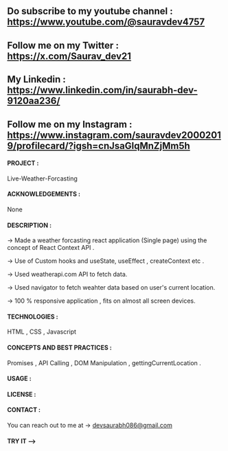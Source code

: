 ## Do subscribe to my youtube channel : https://www.youtube.com/@sauravdev4757
## Follow me on my Twitter : https://x.com/Saurav_dev21
## My Linkedin : https://www.linkedin.com/in/saurabh-dev-9120aa236/
## Follow me on my Instagram : https://www.instagram.com/sauravdev20002019/profilecard/?igsh=cnJsaGlqMnZjMm5h

#### PROJECT : 
Live-Weather-Forcasting


#### ACKNOWLEDGEMENTS :
None

#### DESCRIPTION :

-> Made a weather forcasting react application (Single page) using the concept of React Context API .

-> Use of Custom hooks and useState, useEffect , createContext etc .

-> Used weatherapi.com API to fetch data.

-> Used navigator to fetch weahter data based on user's current location.

-> 100 % responsive application , fits on almost all screen devices.



#### TECHNOLOGIES :
HTML , CSS , Javascript

#### CONCEPTS AND BEST PRACTICES :
Promises , API Calling , DOM Manipulation , gettingCurrentLocation .

#### USAGE :
#### LICENSE :
#### CONTACT :

You can reach out to me at -> devsaurabh086@gmail.com

#### TRY IT -->


